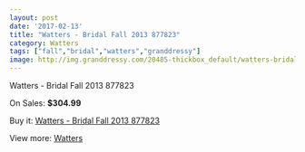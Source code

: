 ```yaml
---
layout: post
date: '2017-02-13'
title: "Watters - Bridal Fall 2013 877823"
category: Watters
tags: ["fall","bridal","watters","granddressy"]
image: http://img.granddressy.com/20485-thickbox_default/watters-bridal-fall-2013-877823.jpg
---
```

Watters - Bridal Fall 2013 877823

On Sales: **$304.99**
<a href="https://www.granddressy.com/en/watters/19461-watters-bridal-fall-2013-877823.html"><amp-img layout="responsive" width="600" height="600" src="//img.granddressy.com/20485-thickbox_default/watters-bridal-fall-2013-877823.jpg" alt="Watters - Bridal Fall 2013 877823 0" /></a>

Buy it: [Watters - Bridal Fall 2013 877823](https://www.granddressy.com/en/watters/19461-watters-bridal-fall-2013-877823.html "Watters - Bridal Fall 2013 877823")

View more: [Watters](https://www.granddressy.com/en/33-watters "Watters")